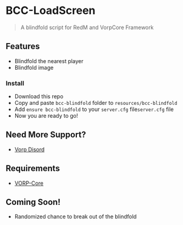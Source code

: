 # BCC-LoadScreen
> A blindfold script for RedM and VorpCore Framework

## Features
- Blindfold the nearest player
- Blindfold image

### Install
* Download this repo
* Copy and paste `bcc-blindfold` folder to `resources/bcc-blindfold`
* Add `ensure bcc-blindfold` to your `server.cfg` file`server.cfg` file
* Now you are ready to go!


## Need More Support? 
- [Vorp Disord](https://discord.gg/DHGVAbCj7N)

## Requirements
- [VORP-Core](https://github.com/VORPCORE/VORP-Core/releases)

## Coming Soon!
- Randomized chance to break out of the blindfold